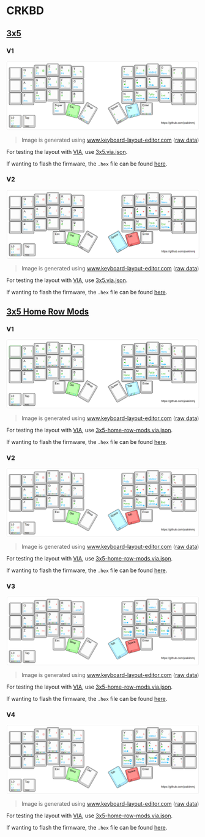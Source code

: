 # CRKBD

## [3x5](./3x5)

### V1

![Keymap layout](./3x5/v1/assets/3x5-v1.png)

> Image is generated using www.keyboard-layout-editor.com ([raw data](./3x5/v1/assets/3x5-v1.kle.json))

For testing the layout with [VIA](https://usevia.app/), use [3x5.via.json](./3x5/v1/assets/3x5-v1.via.json).

If wanting to flash the firmware, the `.hex` file can be found [here](./3x5/v1/assets/crkbd_rev1_joakimmj-3x5-v1.hex).

### V2

![Keymap layout](./3x5/v2/assets/3x5-v2.png)

> Image is generated using www.keyboard-layout-editor.com ([raw data](./3x5/v2/assets/3x5-v2.kle.json))

For testing the layout with [VIA](https://usevia.app/), use [3x5.via.json](./3x5/v2/assets/3x5-v2.via.json).

If wanting to flash the firmware, the `.hex` file can be found [here](./3x5/v2/assets/crkbd_rev1_joakimmj-3x5-v2.hex).

## [3x5 Home Row Mods](./3x5-home-row-mods)

### V1

![Keymap layout](./3x5-home-row-mods/v1/assets/3x5-home-row-mods-v1.png)

> Image is generated using www.keyboard-layout-editor.com ([raw data](./3x5-home-row-mods/v1/assets/3x5-home-row-mods-v1.kle.json))

For testing the layout with [VIA](https://usevia.app/), use [3x5-home-row-mods.via.json](./3x5-home-row-mods/v1/assets/3x5-home-row-mods-v1.via.json).

If wanting to flash the firmware, the `.hex` file can be found [here](./3x5-home-row-mods/v1/assets/crkbd_rev1_joakimmj-3x5-home-row-mods-v1.hex).

### V2

![Keymap layout](./3x5-home-row-mods/v2/assets/3x5-home-row-mods-v2.png)

> Image is generated using www.keyboard-layout-editor.com ([raw data](./3x5-home-row-mods/v2/assets/3x5-home-row-mods-v2.kle.json))

For testing the layout with [VIA](https://usevia.app/), use [3x5-home-row-mods.via.json](./3x5-home-row-mods/v2/assets/3x5-home-row-mods-v2.via.json).

If wanting to flash the firmware, the `.hex` file can be found [here](./3x5-home-row-mods/v2/assets/crkbd_rev1_joakimmj-3x5-home-row-mods-v2.hex).

### V3

![Keymap layout](./3x5-home-row-mods/v3/assets/3x5-home-row-mods-v3.png)

> Image is generated using www.keyboard-layout-editor.com ([raw data](./3x5-home-row-mods/v3/assets/3x5-home-row-mods-v3.kle.json))

For testing the layout with [VIA](https://usevia.app/), use [3x5-home-row-mods.via.json](./3x5-home-row-mods/v3/assets/3x5-home-row-mods-v3.via.json).

If wanting to flash the firmware, the `.hex` file can be found [here](./3x5-home-row-mods/v3/assets/crkbd_rev1_joakimmj-3x5-home-row-mods-v3.hex).

### V4

![Keymap layout](./3x5-home-row-mods/v4/assets/3x5-home-row-mods-v4.png)

> Image is generated using www.keyboard-layout-editor.com ([raw data](./3x5-home-row-mods/v4/assets/3x5-home-row-mods-v4.kle.json))

For testing the layout with [VIA](https://usevia.app/), use [3x5-home-row-mods.via.json](./3x5-home-row-mods/v4/assets/3x5-home-row-mods-v4.via.json).

If wanting to flash the firmware, the `.hex` file can be found [here](./3x5-home-row-mods/v4/assets/crkbd_rev1_joakimmj-3x5-home-row-mods-v4.hex).

